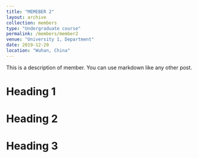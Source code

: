 ```yaml
---
title: "MEMEBER 2"
layout: archive
collection: members
type: "Undergraduate course"
permalink: /members/member2
venue: "University 1, Department"
date: 2019-12-20
location: "Wuhan, China"
---
```


This is a description of member. You can use markdown like any other post.

Heading 1
======

Heading 2
======

Heading 3
======